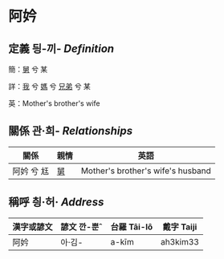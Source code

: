 # 阿妗
## 定義 딍-끼- _Definition_
簡：[舅](member16.md) 兮 某

詳：[我](member1.md) 兮 [媽](member3.md) 兮 [兄弟](member16.md) 兮 某

英：Mother's brother's wife

## 關係 관·희- _Relationships_

關係 | 親情 | 英語
--- | --- | --- 
阿妗 兮 尪 | [舅](member16.md) | Mother's brother's wife's husband


## 稱呼 칑·허· _Address_

漢字或諺文 | 諺文 깐-뿐ˆ | 台羅 Tâi-lô | 戴字 Taiji
--- | --- | --- | --- 
阿妗 | 아·김- | a-kīm | ah3kim33 
